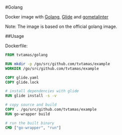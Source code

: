 #Golang  

Docker image with [Golang](https://golang.org/), [Glide](https://glide.sh) and [gometalinter](https://github.com/alecthomas/gometalinter)

Note: The image is based on the official golang image.

##Usage

Dockerfile:

```Dockerfile
FROM tvtamas/golang

RUN mkdir -p /go/src/github.com/tvtamas/example
WORKDIR /go/src/github.com/tvtamas/example

COPY glide.yaml
COPY glide.lock

# install dependencies with glide
RUN glide install -s -v

# copy source and build
COPY . /go/src/github.com/tvtamas/example
RUN go-wrapper build

# run the built binary
CMD ["go-wrapper", "run"]
```
